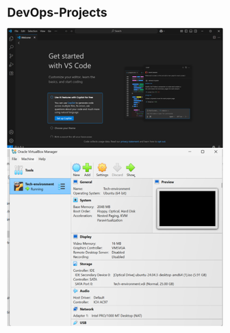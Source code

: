 # DevOps-Projects
![ VS code](./Tech-environmrnt-Projects/img/VS%20code.png)
![Virtual box](./Tech-environmrnt-Projects/img/Oracle%20VirtualBox%20Manager.png)